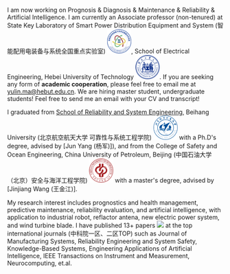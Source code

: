 I am now working on Prognosis & Diagnosis & Maintenance & Reliability & Artificial Intelligence. 
I am currently an Associate professor (non-tenured) at State Key Laboratory of Smart Power Distribution Equipment and System (智能配用电装备与系统全国重点实验室) <img src='./images/EElab.png' style="width: 4em;">, School of Electrical Engineering, Hebei University of Technology <img src='./images/hebut.png' style="width: 4em;">.
If you are seeking any form of **academic cooperation**, please feel free to email me at [yulin.ma@hebut.edu.cn](yulin.ma@buaa.edu.cn). 
We are hiring master student, undergraduate students! Feel free to send me an email with your CV and transcript!

I graduated from [School of Reliability and System Engineering](https://rse.buaa.edu.cn/), Beihang University (北京航空航天大学 可靠性与系统工程学院) <img src='./images/Beihang_University_Logo.svg.png' style="width: 4em;"> with a Ph.D's degree, advised by [Jun Yang (杨军)]), and from the College of Safety and Ocean Engineering, China University of Petroleum, Beijing (中国石油大学（北京）安全与海洋工程学院) <img src='./images/China_University_Of_Petroleum_Beijing_emblem.svg.png' style="width: 4em;"> with a master's degree, advised by [Jinjiang Wang (王金江)]. 

My research interest includes prognostics and health management, predictive maintenance, reliability evaluation, and artificial intelligence, with application to industrial robot, reflactor antena, new electric power system, and wind turbine blade. I have published 13+ papers <a href='https://scholar.google.com/citations?user=kXzzA10AAAAJ&hl=zh-CN'><img src="https://img.shields.io/endpoint?logo=Google%20Scholar&url=https%3A%2F%2Fcdn.jsdelivr.net%2Fgh%2FRayeRen%2Frayeren.github.io@google-scholar-stats%2Fgs_data_shieldsio.json&labelColor=f6f6f6&color=9cf&style=flat&label=citations"></a> at the top international journals (中科院一区、二区TOP) such as Journal of Manufacturing Systems, Reliability Engineering and System Safety, Knowledge-Based Systems, Engineering Applications of Artificial Intelligence, IEEE Transactions on Instrument and Measurement, Neurocomputing, et.al. 
